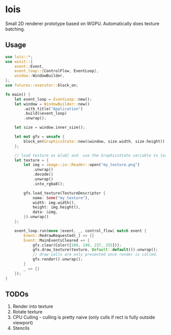 # lois

Small 2D renderer prototype based on WGPU. Automatically does texture batching.

## Usage

```rust
use lois::*;
use winit::{
    event::Event,
    event_loop::{ControlFlow, EventLoop},
    window::WindowBuilder,
};
use futures::executor::block_on;

fn main() {
    let event_loop = EventLoop::new();
    let window = WindowBuilder::new()
        .with_title("Application")
        .build(&event_loop)
        .unwrap();

    let size = window.inner_size();

    let mut gfx = unsafe {
        block_on(GraphicsState::new(&window, size.width, size.height)).unwrap()
    };

    // load texture as &[u8] and  use the GraphicsState variable to load it into the GPU.
    let texture = {
        let img = image::io::Reader::open("my_texture.png")
            .unwrap()
            .decode()
            .unwrap()
            .into_rgba8();

        gfx.load_texture(TextureDescriptor {
            name: Some("my_texture"),
            width: img.width(),
            height: img.height(),
            data: &img,
        }).unwrap()
    };

    event_loop.run(move |event, _, control_flow| match event {
        Event::RedrawRequested(_) => {}
        Event::MainEventsCleared => {
            gfx.clear(Color([100, 149, 237, 255]));
            gfx.draw_texture(texture, Default::default()).unwrap();
            // draw calls are only presented once render is called.
            gfx.render().unwrap();
        }
        _ => {}
    });
}
```

## TODOs

1. Render into texture
2. Rotate texture
3. CPU Culling - culling is pretty naive (only culls if rect is fully outside viewport)
4. Stencils